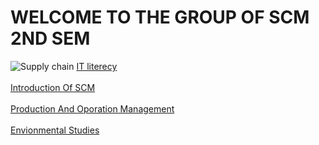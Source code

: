 
<html lang="en">
<head>
    <meta charset="UTF-8">
    <meta http-equiv="X-UA-Compatible" content="IE=edge">
    <meta name="viewport" content="width=device-width, initial-scale=1.0">
    <title>Document</title>
</head>
<body>
    <H1>WELCOME TO THE GROUP OF SCM 2ND SEM</H1>
<img src="https://i.ytimg.com/vi/lZPO5RclZEo/maxresdefault.jpg" alt="Supply chain">
    <a href="ITL.html">IT literecy</a>
    <br>
    <br><a href="ISCM.html">Introduction Of SCM</a>
    <br>
    <br><a href="P&O.html">Production And Oporation Management</a>
    <br>
    <br><a href="evs.html">Envionmental Studies</a>
    <br>

</body>

</html>
